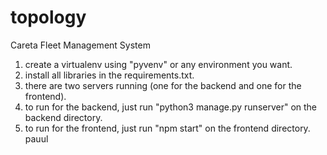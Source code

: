 # topology
Careta Fleet Management System

1. create a virtualenv using "pyvenv" or any environment you want.
2. install all libraries in the requirements.txt.
3. there are two servers running (one for the backend and one for the frontend).
4. to run for the backend, just run "python3 manage.py runserver" on the backend directory.
5. to run for the frontend, just run "npm start" on the frontend directory. pauul
